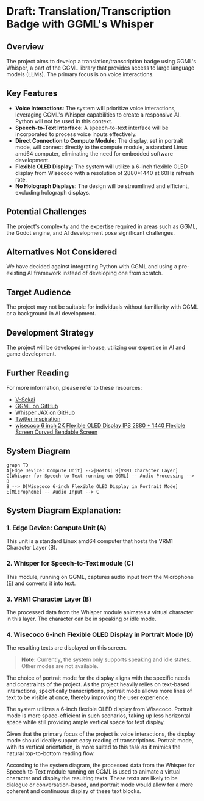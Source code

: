 # Draft: Translation/Transcription Badge with GGML's Whisper

## Overview

The project aims to develop a translation/transcription badge using GGML's Whisper, a part of the GGML library that provides access to large language models (LLMs). The primary focus is on voice interactions.

## Key Features

*   **Voice Interactions**: The system will prioritize voice interactions, leveraging GGML's Whisper capabilities to create a responsive AI. Python will not be used in this context.
*   **Speech-to-Text Interface**: A speech-to-text interface will be incorporated to process voice inputs effectively.
*   **Direct Connection to Compute Module**: The display, set in portrait mode, will connect directly to the compute module, a standard Linux amd64 computer, eliminating the need for embedded software development.
*   **Flexible OLED Display**: The system will utilize a 6-inch flexible OLED display from Wisecoco with a resolution of 2880\*1440 at 60Hz refresh rate.
*   **No Holograph Displays**: The design will be streamlined and efficient, excluding holograph displays.

## Potential Challenges

The project's complexity and the expertise required in areas such as GGML, the Godot engine, and AI development pose significant challenges.

## Alternatives Not Considered

We have decided against integrating Python with GGML and using a pre-existing AI framework instead of developing one from scratch.

## Target Audience

The project may not be suitable for individuals without familiarity with GGML or a background in AI development.

## Development Strategy

The project will be developed in-house, utilizing our expertise in AI and game development.

## Further Reading

For more information, please refer to these resources:

*   [V-Sekai](https://v-sekai.org/)
*   [GGML on GitHub](https://github.com/georgi-gerganov/ggml)
*   [Whisper JAX on GitHub](https://github.com/sanchit-gandhi/whisper-jax)
*   [Twitter inspiration](https://twitter.com/jav6868/status/1698260873352212662?s=20)
*   [wisecoco 6 inch 2K Flexible OLED Display IPS 2880 \* 1440 Flexible Screen Curved Bendable Screen](https://www.amazon.ca/wisecoco-Flexible-Display-Screen-Bendable/dp/B0C7YY16Z5)

## System Diagram

```mermaid
graph TD
A[Edge Device: Compute Unit] -->|Hosts| B[VRM1 Character Layer]
C[Whisper for Speech-to-Text running on GGML] -- Audio Processing --> B
B --> D[Wisecoco 6-inch Flexible OLED Display in Portrait Mode]
E[Microphone] -- Audio Input --> C
```

## System Diagram Explanation:

### 1. Edge Device: Compute Unit (A)

This unit is a standard Linux amd64 computer that hosts the VRM1 Character Layer (B).

### 2. Whisper for Speech-to-Text module (C)

This module, running on GGML, captures audio input from the Microphone (E) and converts it into text.

### 3. VRM1 Character Layer (B)

The processed data from the Whisper module animates a virtual character in this layer. The character can be in speaking or idle mode.

### 4. Wisecoco 6-inch Flexible OLED Display in Portrait Mode (D)

The resulting texts are displayed on this screen.

> **Note:** Currently, the system only supports speaking and idle states. Other modes are not available.

The choice of portrait mode for the display aligns with the specific needs and constraints of the project. As the project heavily relies on text-based interactions, specifically transcriptions, portrait mode allows more lines of text to be visible at once, thereby improving the user experience.

The system utilizes a 6-inch flexible OLED display from Wisecoco. Portrait mode is more space-efficient in such scenarios, taking up less horizontal space while still providing ample vertical space for text display.

Given that the primary focus of the project is voice interactions, the display mode should ideally support easy reading of transcriptions. Portrait mode, with its vertical orientation, is more suited to this task as it mimics the natural top-to-bottom reading flow.

According to the system diagram, the processed data from the Whisper for Speech-to-Text module running on GGML is used to animate a virtual character and display the resulting texts. These texts are likely to be dialogue or conversation-based, and portrait mode would allow for a more coherent and continuous display of these text blocks.
